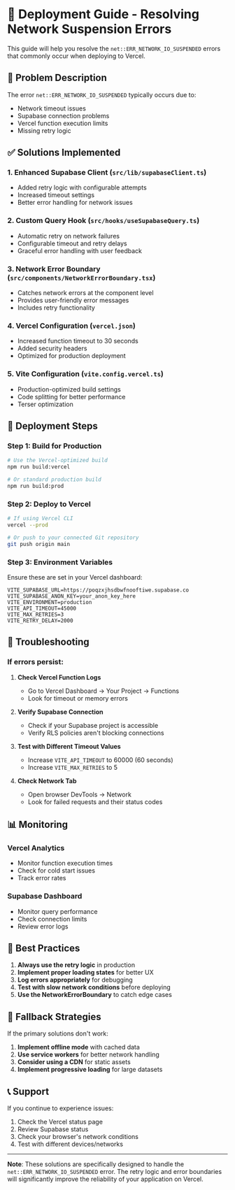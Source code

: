 # 🚀 Deployment Guide - Resolving Network Suspension Errors

This guide will help you resolve the `net::ERR_NETWORK_IO_SUSPENDED` errors that commonly occur when deploying to Vercel.

## 🚨 Problem Description

The error `net::ERR_NETWORK_IO_SUSPENDED` typically occurs due to:
- Network timeout issues
- Supabase connection problems
- Vercel function execution limits
- Missing retry logic

## ✅ Solutions Implemented

### 1. Enhanced Supabase Client (`src/lib/supabaseClient.ts`)
- Added retry logic with configurable attempts
- Increased timeout settings
- Better error handling for network issues

### 2. Custom Query Hook (`src/hooks/useSupabaseQuery.ts`)
- Automatic retry on network failures
- Configurable timeout and retry delays
- Graceful error handling with user feedback

### 3. Network Error Boundary (`src/components/NetworkErrorBoundary.tsx`)
- Catches network errors at the component level
- Provides user-friendly error messages
- Includes retry functionality

### 4. Vercel Configuration (`vercel.json`)
- Increased function timeout to 30 seconds
- Added security headers
- Optimized for production deployment

### 5. Vite Configuration (`vite.config.vercel.ts`)
- Production-optimized build settings
- Code splitting for better performance
- Terser optimization

## 🚀 Deployment Steps

### Step 1: Build for Production
```bash
# Use the Vercel-optimized build
npm run build:vercel

# Or standard production build
npm run build:prod
```

### Step 2: Deploy to Vercel
```bash
# If using Vercel CLI
vercel --prod

# Or push to your connected Git repository
git push origin main
```

### Step 3: Environment Variables
Ensure these are set in your Vercel dashboard:
```
VITE_SUPABASE_URL=https://poqzxjhsdbwfnooftiwe.supabase.co
VITE_SUPABASE_ANON_KEY=your_anon_key_here
VITE_ENVIRONMENT=production
VITE_API_TIMEOUT=45000
VITE_MAX_RETRIES=3
VITE_RETRY_DELAY=2000
```

## 🔧 Troubleshooting

### If errors persist:

1. **Check Vercel Function Logs**
   - Go to Vercel Dashboard → Your Project → Functions
   - Look for timeout or memory errors

2. **Verify Supabase Connection**
   - Check if your Supabase project is accessible
   - Verify RLS policies aren't blocking connections

3. **Test with Different Timeout Values**
   - Increase `VITE_API_TIMEOUT` to 60000 (60 seconds)
   - Increase `VITE_MAX_RETRIES` to 5

4. **Check Network Tab**
   - Open browser DevTools → Network
   - Look for failed requests and their status codes

## 📊 Monitoring

### Vercel Analytics
- Monitor function execution times
- Check for cold start issues
- Track error rates

### Supabase Dashboard
- Monitor query performance
- Check connection limits
- Review error logs

## 🎯 Best Practices

1. **Always use the retry logic** in production
2. **Implement proper loading states** for better UX
3. **Log errors appropriately** for debugging
4. **Test with slow network conditions** before deploying
5. **Use the NetworkErrorBoundary** to catch edge cases

## 🔄 Fallback Strategies

If the primary solutions don't work:

1. **Implement offline mode** with cached data
2. **Use service workers** for better network handling
3. **Consider using a CDN** for static assets
4. **Implement progressive loading** for large datasets

## 📞 Support

If you continue to experience issues:
1. Check the Vercel status page
2. Review Supabase status
3. Check your browser's network conditions
4. Test with different devices/networks

---

**Note**: These solutions are specifically designed to handle the `net::ERR_NETWORK_IO_SUSPENDED` error. The retry logic and error boundaries will significantly improve the reliability of your application on Vercel.
